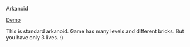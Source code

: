 Arkanoid

[Demo](https://valentynchepiha.github.io/game-arkanoid/)

This is standard arkanoid.
Game has many levels and different bricks.
But you have only 3 lives. :)